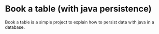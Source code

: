 # Book a table (with java persistence)

Book a table is a simple project to explain how to persist data with java in a database.
